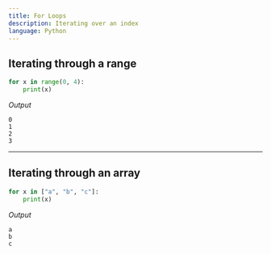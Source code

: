 ```yaml
---
title: For Loops
description: Iterating over an index
language: Python
---
```

## Iterating through a range
```python
for x in range(0, 4):
    print(x)
```

*Output*
```
0
1
2
3
```

---

## Iterating through an array
```python
for x in ["a", "b", "c"]:
    print(x)
```

*Output*
```
a
b
c
```
